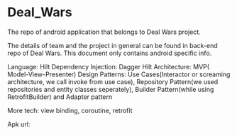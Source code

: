 # Deal_Wars

The repo of android application that belongs to Deal Wars project.

The details of team and the project in general can be found in back-end repo of Deal Wars. This document only contains android specific info.

Language: Hilt
Dependency Injection: Dagger Hilt
Architecture: MVP( Model-View-Presenter)
Design Patterns: Use Cases(Interactor or screaming architecture, we call invoke from use case), Repository Pattern(we used repositories and entity classes seperately), Builder Pattern(while using RetrofitBuilder) and Adapter pattern

More tech: view binding, coroutine, retrofit

Apk url: 
